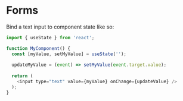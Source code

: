 # Forms

Bind a text input to component state like so:

```JavaScript
import { useState } from 'react';

function MyComponent() {
  const [myValue, setMyValue] = useState('');
  
  updateMyValue = (event) => setMyValue(event.target.value);
  
  return (
    <input type="text" value={myValue} onChange={updateValue} />
  );
}
```
